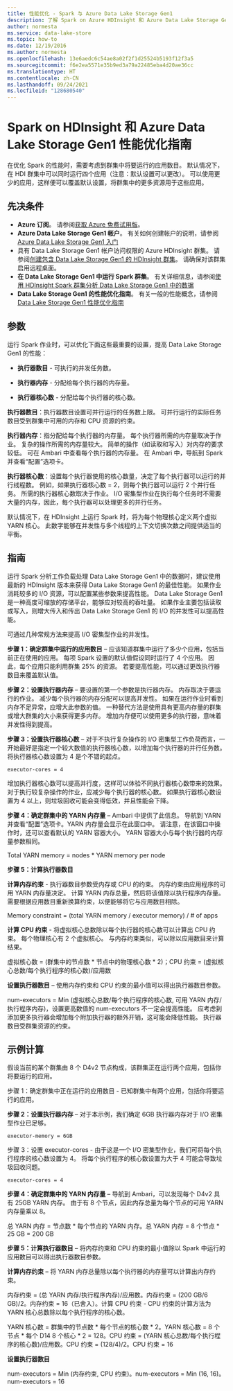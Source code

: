 ```yaml
---
title: 性能优化 - Spark 与 Azure Data Lake Storage Gen1
description: 了解 Spark on Azure HDInsight 和 Azure Data Lake Storage Gen1 的性能优化指南。
author: normesta
ms.service: data-lake-store
ms.topic: how-to
ms.date: 12/19/2016
ms.author: normesta
ms.openlocfilehash: 13e6aedc6c54ae8a02f2f1d25524b5193f12f3a5
ms.sourcegitcommit: f6e2ea5571e35b9ed3a79a22485eba4d20ae36cc
ms.translationtype: HT
ms.contentlocale: zh-CN
ms.lasthandoff: 09/24/2021
ms.locfileid: "128680540"
---
```

# <a name="performance-tuning-guidance-for-spark-on-hdinsight-and-azure-data-lake-storage-gen1"></a>Spark on HDInsight 和 Azure Data Lake Storage Gen1 性能优化指南

在优化 Spark 的性能时，需要考虑到群集中将要运行的应用数目。 默认情况下，在 HDI 群集中可以同时运行四个应用（注意：默认设置可以更改）。 可以使用更少的应用，这样便可以覆盖默认设置，将群集中的更多资源用于这些应用。

## <a name="prerequisites"></a>先决条件

* **Azure 订阅**。 请参阅[获取 Azure 免费试用版](https://azure.microsoft.com/pricing/free-trial/)。
* **Azure Data Lake Storage Gen1 帐户**。 有关如何创建帐户的说明，请参阅 [Azure Data Lake Storage Gen1 入门](data-lake-store-get-started-portal.md)
* 具有 Data Lake Storage Gen1 帐户访问权限的 Azure HDInsight 群集。 请参阅[创建包含 Data Lake Storage Gen1 的 HDInsight 群集](data-lake-store-hdinsight-hadoop-use-portal.md)。 请确保对该群集启用远程桌面。
* **在 Data Lake Storage Gen1 中运行 Spark 群集**。 有关详细信息，请参阅[使用 HDInsight Spark 群集分析 Data Lake Storage Gen1 中的数据](../hdinsight/spark/apache-spark-use-with-data-lake-store.md)
* **Data Lake Storage Gen1 的性能优化指南**。 有关一般的性能概念，请参阅 [Data Lake Storage Gen1 性能优化指南](./data-lake-store-performance-tuning-guidance.md) 

## <a name="parameters"></a>参数

运行 Spark 作业时，可以优化下面这些最重要的设置，提高 Data Lake Storage Gen1 的性能：

* **执行器数目** - 可执行的并发任务数。

* **执行器内存** - 分配给每个执行器的内存量。

* **执行器核心数** - 分配给每个执行器的核心数。

**执行器数目**：执行器数目设置可并行运行的任务数上限。 可并行运行的实际任务数目受到群集中可用的内存和 CPU 资源的约束。

**执行器内存**：指分配给每个执行器的内存量。 每个执行器所需的内存量取决于作业。 复杂的操作所需的内存量较大。 简单的操作（如读取和写入）对内存的要求较低。 可在 Ambari 中查看每个执行器的内存量。 在 Ambari 中，导航到 Spark 并查看“配置”选项卡。

**执行器核心数**：设置每个执行器使用的核心数量，决定了每个执行器可以运行的并行线程数。 例如，如果执行器核心数 = 2，则每个执行器可以运行 2 个并行任务。 所需的执行器核心数取决于作业。 I/O 密集型作业在执行每个任务时不需要大量的内存，因此，每个执行器可以处理更多的并行任务。

默认情况下，在 HDInsight 上运行 Spark 时，将为每个物理核心定义两个虚拟 YARN 核心。 此数字能够在并发性与多个线程的上下文切换次数之间提供适当的平衡。

## <a name="guidance"></a>指南

运行 Spark 分析工作负载处理 Data Lake Storage Gen1 中的数据时，建议使用最新的 HDInsight 版本来获得 Data Lake Storage Gen1 的最佳性能。 如果作业消耗较多的 I/O 资源，可以配置某些参数来提高性能。 Data Lake Storage Gen1 是一种高度可缩放的存储平台，能够应对较高的吞吐量。 如果作业主要包括读取或写入，则增大传入和传出 Data Lake Storage Gen1 的 I/O 的并发性可以提高性能。

可通过几种常规方法来提高 I/O 密集型作业的并发性。

**步骤 1：确定群集中运行的应用数目** – 应该知道群集中运行了多少个应用，包括当前正在使用的应用。 每项 Spark 设置的默认值假设同时运行了 4 个应用。 因此，每个应用只能利用群集 25% 的资源。 若要提高性能，可以通过更改执行器数目来覆盖默认值。

**步骤 2：设置执行器内存** – 要设置的第一个参数是执行器内存。 内存取决于要运行的作业。 减少每个执行器的内存分配可以提高并发性。 如果在运行作业时看到内存不足异常，应增大此参数的值。 一种替代方法是使用具有更高内存量的群集或增大群集的大小来获得更多内存。 增加内存便可以使用更多的执行器，意味着并发性得到提高。

**步骤 3：设置执行器核心数** – 对于不执行复杂操作的 I/O 密集型工作负荷而言，一开始最好是指定一个较大数值的执行器核心数，以增加每个执行器的并行任务数。 将执行器核心数设置为 4 是个不错的起点。

```console
executor-cores = 4
```

增加执行器核心数可以提高并行度，这样可以体验不同执行器核心数带来的效果。 对于执行较复杂操作的作业，应减少每个执行器的核心数。 如果执行器核心数设置为 4 以上，则垃圾回收可能会变得低效，并且性能会下降。

**步骤 4：确定群集中的 YARN 内存量** – Ambari 中提供了此信息。 导航到 YARN 并查看“配置”选项卡。YARN 内存量会显示在此窗口中。
请注意，在该窗口中操作时，还可以查看默认的 YARN 容器大小。 YARN 容器大小与每个执行器的内存量参数相同。

Total YARN memory = nodes * YARN memory per node

**步骤 5：计算执行器数目**

**计算内存约束** - 执行器数目参数受内存或 CPU 的约束。 内存约束由应用程序的可用 YARN 内存量决定。 计算 YARN 内存总量，然后将该值除以执行程序内存量。 需要根据应用数目重新换算约束，以便能够将它与应用数目相除。

Memory constraint = (total YARN memory / executor memory) / # of apps

**计算 CPU 约束** - 将虚拟核心总数除以每个执行器的核心数可以计算出 CPU 约束。 每个物理核心有 2 个虚拟核心。 与内存约束类似，可以除以应用数目来计算结果。

虚拟核心数 = (群集中的节点数 * 节点中的物理核心数 * 2)；CPU 约束 = (虚拟核心总数/每个执行程序的核心数)/应用数

**设置执行器数目** – 使用内存约束和 CPU 约束的最小值可以得出执行器数目参数。 

num-executors = Min (虚拟核心总数/每个执行程序的核心数, 可用 YARN 内存/执行程序内存)，设置更高数值的 num-executors 不一定会提高性能。 应考虑到添加更多执行器会增加每个附加执行器的额外开销，这可能会降低性能。 执行器数目受群集资源的约束。

## <a name="example-calculation"></a>示例计算

假设当前的某个群集由 8 个 D4v2 节点构成，该群集正在运行两个应用，包括你将要运行的应用。

步骤 1：确定群集中正在运行的应用数目 - 已知群集中有两个应用，包括你将要运行的应用。

**步骤 2：设置执行器内存** – 对于本示例，我们确定 6GB 执行器内存对于 I/O 密集型作业已足够。

```console
executor-memory = 6GB
```

步骤 3：设置 executor-cores - 由于这是一个 I/O 密集型作业，我们可将每个执行程序的核心数设置为 4。 将每个执行程序的核心数设置为大于 4 可能会导致垃圾回收问题。

```console
executor-cores = 4
```

**步骤 4：确定群集中的 YARN 内存量** – 导航到 Ambari，可以发现每个 D4v2 具有 25GB YARN 内存。 由于有 8 个节点，因此内存总量为每个节点的可用 YARN 内存量乘以 8。

总 YARN 内存 = 节点数 * 每个节点的 YARN 内存。总 YARN 内存 = 8 个节点 * 25 GB = 200 GB

**步骤 5：计算执行器数目** – 将内存约束和 CPU 约束的最小值除以 Spark 中运行的应用数目可以得出执行器数目参数。

**计算内存约束** – 将 YARN 内存总量除以每个执行器的内存量可以计算出内存约束。

内存约束 = (总 YARN 内存/执行程序内存)/应用数。内存约束 = (200 GB/6 GB)/2。内存约束 = 16（已舍入）。计算 CPU 约束 - CPU 约束的计算方法为 YARN 核心总数除以每个执行程序的核心数。

YARN 核心数 = 群集中的节点数 * 每个节点的核心数 * 2。YARN 核心数 = 8 个节点 * 每个 D14 8 个核心 * 2 = 128。CPU 约束 = (YARN 核心总数/每个执行程序的核心数)/应用数。CPU 约束 = (128/4)/2。CPU 约束 = 16

**设置执行器数目**

num-executors = Min (内存约束, CPU 约束)。num-executors = Min (16, 16)。num-executors = 16